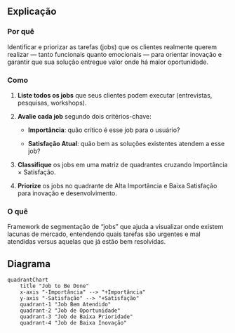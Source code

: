 ## Explicação
### Por quê
Identificar e priorizar as tarefas (jobs) que os clientes realmente querem realizar — tanto funcionais quanto emocionais — para orientar inovação e garantir que sua solução entregue valor onde há maior oportunidade.
### Como
1. **Liste todos os jobs** que seus clientes podem executar (entrevistas, pesquisas, workshops).
    
2. **Avalie cada job** segundo dois critérios-chave:
    
    - **Importância**: quão crítico é esse job para o usuário?
        
    - **Satisfação Atual**: quão bem as soluções existentes atendem a esse job?
        
3. **Classifique** os jobs em uma matriz de quadrantes cruzando Importância × Satisfação.
    
4. **Priorize** os jobs no quadrante de Alta Importância e Baixa Satisfação para inovação e desenvolvimento.
    
### O quê
Framework de segmentação de “jobs” que ajuda a visualizar onde existem lacunas de mercado, entendendo quais tarefas são urgentes e mal atendidas versus aquelas que já estão bem resolvidas.

## Diagrama

```mermaid
quadrantChart
    title "Job to Be Done"
    x-axis "-Importância" --> "+Importância"
    y-axis "-Satisfação" --> "+Satisfação"
    quadrant-1 "Job Bem Atendido"
    quadrant-2 "Job de Oportunidade"
    quadrant-3 "Job de Baixa Prioridade"
    quadrant-4 "Job de Baixa Inovação"
```
